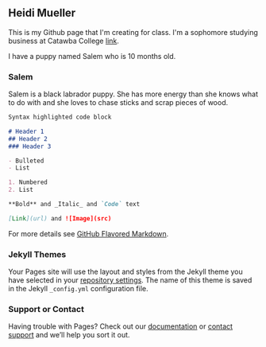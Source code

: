 ## Heidi Mueller

This is my Github page that I'm creating for class. I'm a sophomore studying business at Catawba College [link](https://catawba.edu).

I have a puppy named Salem who is 10 months old.

### Salem

Salem is a black labrador puppy. She has more energy than she knows what to do with and she loves to chase sticks and scrap pieces of wood.

```markdown
Syntax highlighted code block

# Header 1
## Header 2
### Header 3

- Bulleted
- List

1. Numbered
2. List

**Bold** and _Italic_ and `Code` text

[Link](url) and ![Image](src)
```

For more details see [GitHub Flavored Markdown](https://guides.github.com/features/mastering-markdown/).

### Jekyll Themes

Your Pages site will use the layout and styles from the Jekyll theme you have selected in your [repository settings](https://github.com/catawbaheidi/catawbaheidi.github.io/settings). The name of this theme is saved in the Jekyll `_config.yml` configuration file.

### Support or Contact

Having trouble with Pages? Check out our [documentation](https://help.github.com/categories/github-pages-basics/) or [contact support](https://github.com/contact) and we’ll help you sort it out.
